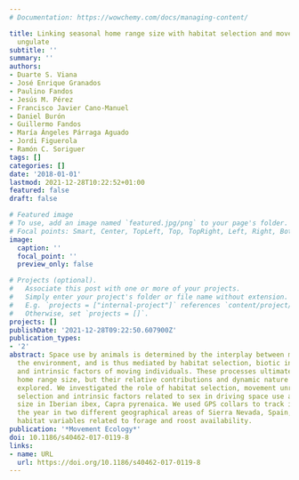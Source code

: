 ```yaml
---
# Documentation: https://wowchemy.com/docs/managing-content/

title: Linking seasonal home range size with habitat selection and movement in a mountain
  ungulate
subtitle: ''
summary: ''
authors:
- Duarte S. Viana
- José Enrique Granados
- Paulino Fandos
- Jesús M. Pérez
- Francisco Javier Cano-Manuel
- Daniel Burón
- Guillermo Fandos
- María Ángeles Párraga Aguado
- Jordi Figuerola
- Ramón C. Soriguer
tags: []
categories: []
date: '2018-01-01'
lastmod: 2021-12-28T10:22:52+01:00
featured: false
draft: false

# Featured image
# To use, add an image named `featured.jpg/png` to your page's folder.
# Focal points: Smart, Center, TopLeft, Top, TopRight, Left, Right, BottomLeft, Bottom, BottomRight.
image:
  caption: ''
  focal_point: ''
  preview_only: false

# Projects (optional).
#   Associate this post with one or more of your projects.
#   Simply enter your project's folder or file name without extension.
#   E.g. `projects = ["internal-project"]` references `content/project/deep-learning/index.md`.
#   Otherwise, set `projects = []`.
projects: []
publishDate: '2021-12-28T09:22:50.607900Z'
publication_types:
- '2'
abstract: Space use by animals is determined by the interplay between movement and
  the environment, and is thus mediated by habitat selection, biotic interactions
  and intrinsic factors of moving individuals. These processes ultimately determine
  home range size, but their relative contributions and dynamic nature remain less
  explored. We investigated the role of habitat selection, movement unrelated to habitat
  selection and intrinsic factors related to sex in driving space use and home range
  size in Iberian ibex, Capra pyrenaica. We used GPS collars to track ibex across
  the year in two different geographical areas of Sierra Nevada, Spain, and measured
  habitat variables related to forage and roost availability.
publication: '*Movement Ecology*'
doi: 10.1186/s40462-017-0119-8
links:
- name: URL
  url: https://doi.org/10.1186/s40462-017-0119-8
---
```

